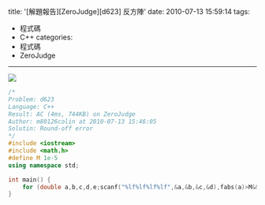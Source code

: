 title: '[解題報告][ZeroJudge][d623] 反方陣'
date: 2010-07-13 15:59:14
tags:
- 程式碼
- C++
categories:
- 程式碼
- ZeroJudge
---

![](/blog/img/20100713-155914-1.jpg)

<!-- more -->

``` cpp
/*
Problem: d623
Language: C++
Result: AC (4ms, 744KB) on ZeroJudge
Author: m80126colin at 2010-07-13 15:46:05
Solutin: Round-off error
*/
#include <iostream>
#include <math.h>
#define M 1e-5
using namespace std;

int main() {
	for (double a,b,c,d,e;scanf("%lf%lf%lf%lf",&a,&b,&c,&d),fabs(a)>M&&fabs(b)>M&&fabs(c)>M&&fabs(d)>M;(e) ? printf("%.5lf %.5lf\n%.5lf %.5lf\n",d/e,-b/e,-c/e,a/e) : puts("cheat!")) e=a*d-b*c;
}
```
